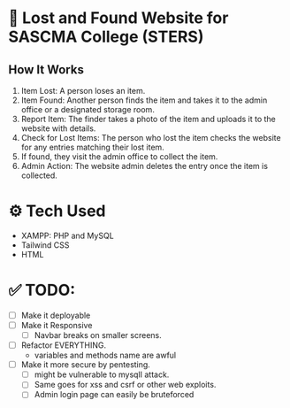 # 🏫 Lost and Found Website for SASCMA College (STERS)
## How It Works
1. Item Lost: A person loses an item.
2. Item Found: Another person finds the item and takes it to the admin office or a designated storage room.
3. Report Item: The finder takes a photo of the item and uploads it to the website with details.
4. Check for Lost Items: The person who lost the item checks the website for any entries matching their lost item.
5. If found, they visit the admin office to collect the item.
6. Admin Action: The website admin deletes the entry once the item is collected.
# ⚙️ Tech Used
- XAMPP: PHP and MySQL
- Tailwind CSS
- HTML

# ✅ TODO:
- [ ] Make it deployable
- [ ] Make it Responsive
    - [ ] Navbar breaks on smaller screens.
- [ ] Refactor EVERYTHING.
    - variables and methods name are awful
- [ ] Make it more secure by pentesting.
    - [ ] might be vulnerable to mysqlI attack.
    - [ ] Same goes for xss and csrf or other web exploits.
    - [ ] Admin login page can easily be bruteforced